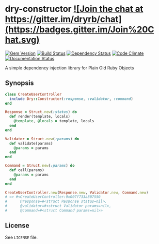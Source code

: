 # dry-constructor <a href="https://gitter.im/dryrb/chat" target="_blank">![Join the chat at https://gitter.im/dryrb/chat](https://badges.gitter.im/Join%20Chat.svg)</a>

<a href="https://rubygems.org/gems/dry-constructor" target="_blank">![Gem Version](https://badge.fury.io/rb/dry-constructor.svg)</a>
<a href="https://travis-ci.org/dryrb/dry-constructor" target="_blank">![Build Status](https://travis-ci.org/dryrb/dry-constructor.svg?branch=master)</a>
<a href="https://gemnasium.com/dryrb/dry-constructor" target="_blank">![Dependency Status](https://gemnasium.com/dryrb/dry-constructor.svg)</a>
<a href="https://codeclimate.com/github/dryrb/dry-constructor" target="_blank">![Code Climate](https://codeclimate.com/github/dryrb/dry-constructor/badges/gpa.svg)</a>
<a href="http://inch-ci.org/github/dryrb/dry-constructor" target="_blank">![Documentation Status](http://inch-ci.org/github/dryrb/dry-constructor.svg?branch=master&style=flat)</a>

A simple dependency injection library for Plain Old Ruby Objects

## Synopsis

```ruby
class CreateUserController
  include Dry::Constructor(:response, :validator, :command)
end

Response = Struct.new(:status) do
  def render(template, locals)
    @template, @locals = template, locals
  end
end

Validator = Struct.new(:params) do
  def validate(params)
    @params = params
  end
end

Command = Struct.new(:params) do
  def call(params)
    @params = params
  end
end

CreateUserController.new(Response.new, Validator.new, Command.new)
# => #<CreateUserController:0x007f733a807550
#      @response=#<struct Response status=nil>,
#      @validator=#<struct Validator params=nil>,
#      @command=#<struct Command params=nil>>
```

## License

See `LICENSE` file.
